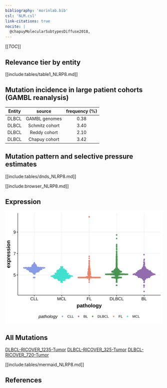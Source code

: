 ```yaml
---
bibliography: 'morinlab.bib'
csl: 'NLM.csl'
link-citations: true
nocite: |
  @chapuyMolecularSubtypesDiffuse2018, 
---
```

[[_TOC_]]



## Relevance tier by entity

[[include:tables/table1_NLRP8.md]]

## Mutation incidence in large patient cohorts (GAMBL reanalysis)

|Entity|source        |frequency (%)|
|:------:|:--------------:|:-------------:|
|DLBCL |GAMBL genomes |0.38         |
|DLBCL |Schmitz cohort|3.40         |
|DLBCL |Reddy cohort  |2.10         |
|DLBCL |Chapuy cohort |3.42         |

## Mutation pattern and selective pressure estimates

[[include:tables/dnds_NLRP8.md]]


[[include:browser_NLRP8.md]]

## Expression
![](images/gene_expression/NLRP8_by_pathology.svg)
<!-- ORIGIN: chapuyMolecularSubtypesDiffuse2018b -->
<!-- DLBCL: chapuyMolecularSubtypesDiffuse2018b -->

## All Mutations

[DLBCL-RICOVER_1235-Tumor](https://bcgsc.ca/downloads/morinlab/GAMBL/Chapuy_2018/DLBCL-RICOVER_1235-Tumor.html)
[DLBCL-RICOVER_325-Tumor](https://bcgsc.ca/downloads/morinlab/GAMBL/Chapuy_2018/DLBCL-RICOVER_325-Tumor.html)
[DLBCL-RICOVER_720-Tumor](https://bcgsc.ca/downloads/morinlab/GAMBL/Chapuy_2018/DLBCL-RICOVER_720-Tumor.html)

[[include:tables/mermaid_NLRP8.md]]

## References

